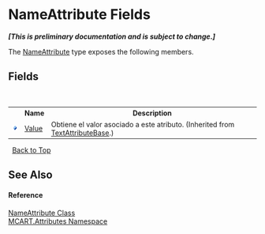 # NameAttribute Fields
 _**\[This is preliminary documentation and is subject to change.\]**_

The <a href="be434b7c-a3eb-7982-e0f2-4fd43e1283d6">NameAttribute</a> type exposes the following members.


## Fields
&nbsp;<table><tr><th></th><th>Name</th><th>Description</th></tr><tr><td>![Public field](media/pubfield.gif "Public field")</td><td><a href="0526c7f4-d397-9453-131f-5dc7f2111a0e">Value</a></td><td>
Obtiene el valor asociado a este atributo.
 (Inherited from <a href="ee9d2333-a603-42cc-fdb1-c70739b5c76d">TextAttributeBase</a>.)</td></tr></table>&nbsp;
<a href="#nameattribute-fields">Back to Top</a>

## See Also


#### Reference
<a href="be434b7c-a3eb-7982-e0f2-4fd43e1283d6">NameAttribute Class</a><br /><a href="149c1cbf-2082-5e41-e423-c506e9b98202">MCART.Attributes Namespace</a><br />